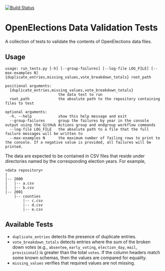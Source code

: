 [![Build Status](https://github.com/openelections/openelections-data-tests/actions/workflows/unit_tests.yml/badge.svg?branch=main)](https://github.com/openelections/openelections-data-tests/actions/workflows/unit_tests.yml?query=branch%3Amain)

# OpenElections Data Validation Tests
A collection of tests to validate the contents of OpenElections data files.

## Usage
```
usage: run_tests.py [-h] [--group-failures] [--log-file LOG_FILE] [--max-examples N] {duplicate_entries,missing_values,vote_breakdown_totals} root_path

positional arguments:
  {duplicate_entries,missing_values,vote_breakdown_totals}
                        the data test to run
  root_path             the absolute path to the repository containing files to test

optional arguments:
  -h, --help            show this help message and exit
  --group-failures      group the failures by year in the console output using the GitHub Actions group and endgroup workflow commands
  --log-file LOG_FILE   the absolute path to a file that the full failure messages will be written to
  --max-examples N      the maximum number of failing rows to print to the console. If a negative value is provided, all failures will be printed.
```

The data are expected to be contained in CSV files that reside under
directories named by the corresponding election years.  For example,

```
<data repository>
|
|-- 2000
|   |-- a.csv
|   |-- b.csv
|-- 2001
    |-- counties
        |-- c.csv
        |-- d.csv
        |-- e.csv
```

## Available Tests
* `duplicate_entries` detects the presence of duplicate entries.
* `vote_breakdown_totals` detects entries where the sum of the broken down votes (e.g., `absentee`, `early_voting`, `election_day`, `mail`, `provisional`) is greater than the total `votes`.  If the column headers match some known schemas, then the values are compared for equality.
* `missing_values` verifies that required values are not missing.
